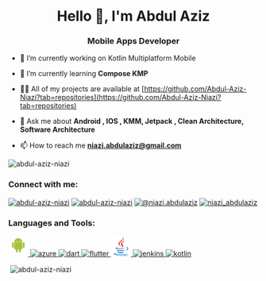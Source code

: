 <h1 align="center">Hello 👋, I'm Abdul Aziz</h1>
<h3 align="center">Mobile Apps Developer</h3>

- 🔭 I’m currently working on Kotlin Multiplatform Mobile

- 🌱 I’m currently learning **Compose KMP**

- 👨‍💻 All of my projects are available at [https://github.com/Abdul-Aziz-Niazi?tab=repositories](https://github.com/Abdul-Aziz-Niazi?tab=repositories)

- 💬 Ask me about **Android , IOS , KMM, Jetpack , Clean Architecture, Software Architecture**

- 📫 How to reach me **niazi.abdulaziz@gmail.com**


<p><img align="left" src="https://github-readme-stats.vercel.app/api/top-langs?username=abdul-aziz-niazi&show_icons=true&locale=en&layout=compact" alt="abdul-aziz-niazi" /></p>  
<br />
<h3 align="left">Connect with me:</h3>
<p align="left">
<a href="https://linkedin.com/in/abdul-aziz-niazi" target="blank"><img align="center" src="https://raw.githubusercontent.com/rahuldkjain/github-profile-readme-generator/master/src/images/icons/Social/linked-in-alt.svg" alt="abdul-aziz-niazi" height="30" width="40" /></a>
<a href="https://stackoverflow.com/users/abdul-aziz-niazi" target="blank"><img align="center" src="https://raw.githubusercontent.com/rahuldkjain/github-profile-readme-generator/master/src/images/icons/Social/stack-overflow.svg" alt="abdul-aziz-niazi" height="30" width="40" /></a>
<a href="https://medium.com/@niazi.abdulaziz" target="blank"><img align="center" src="https://raw.githubusercontent.com/rahuldkjain/github-profile-readme-generator/master/src/images/icons/Social/medium.svg" alt="@niazi.abdulaziz" height="30" width="40" /></a>
<a href="https://www.hackerrank.com/niazi_abdulaziz" target="blank"><img align="center" src="https://raw.githubusercontent.com/rahuldkjain/github-profile-readme-generator/master/src/images/icons/Social/hackerrank.svg" alt="niazi_abdulaziz" height="30" width="40" /></a>
</p>

<h3 align="left">Languages and Tools:</h3>
<p align="left"> <a href="https://developer.android.com" target="_blank" rel="noreferrer"> <img src="https://raw.githubusercontent.com/devicons/devicon/master/icons/android/android-original-wordmark.svg" alt="android" width="40" height="40"/> </a> <a href="https://azure.microsoft.com/en-in/" target="_blank" rel="noreferrer"> <img src="https://www.vectorlogo.zone/logos/microsoft_azure/microsoft_azure-icon.svg" alt="azure" width="40" height="40"/> </a> <a href="https://dart.dev" target="_blank" rel="noreferrer"> <img src="https://www.vectorlogo.zone/logos/dartlang/dartlang-icon.svg" alt="dart" width="40" height="40"/> </a> <a href="https://flutter.dev" target="_blank" rel="noreferrer"> <img src="https://www.vectorlogo.zone/logos/flutterio/flutterio-icon.svg" alt="flutter" width="40" height="40"/> </a> <a href="https://www.java.com" target="_blank" rel="noreferrer"> <img src="https://raw.githubusercontent.com/devicons/devicon/master/icons/java/java-original.svg" alt="java" width="40" height="40"/> </a> <a href="https://www.jenkins.io" target="_blank" rel="noreferrer"> <img src="https://www.vectorlogo.zone/logos/jenkins/jenkins-icon.svg" alt="jenkins" width="40" height="40"/> </a> <a href="https://kotlinlang.org" target="_blank" rel="noreferrer"> <img src="https://www.vectorlogo.zone/logos/kotlinlang/kotlinlang-icon.svg" alt="kotlin" width="40" height="40"/> </a> </p>

<p>&nbsp;<img align="center" src="https://github-readme-stats.vercel.app/api?username=abdul-aziz-niazi&show_icons=true&locale=en" alt="abdul-aziz-niazi" /></p>
